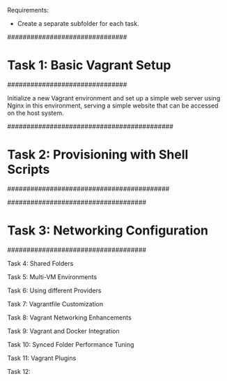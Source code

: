 Requirements:
- Create a separate subfolder for each task.


###############################
# Task 1: Basic Vagrant Setup #
###############################

Initialize a new Vagrant environment and set up a simple web server using Nginx in this environment, serving a simple website that can be accessed on the host system. 

###########################################
# Task 2: Provisioning with Shell Scripts #
##########################################


####################################
# Task 3: Networking Configuration #
####################################


Task 4: Shared Folders


Task 5: Multi-VM Environments


Task 6: Using different Providers


Task 7: Vagrantfile Customization


Task 8: Vagrant Networking Enhancements


Task 9: Vagrant and Docker Integration


Task 10: Synced Folder Performance Tuning


Task 11: Vagrant Plugins


Task 12: 